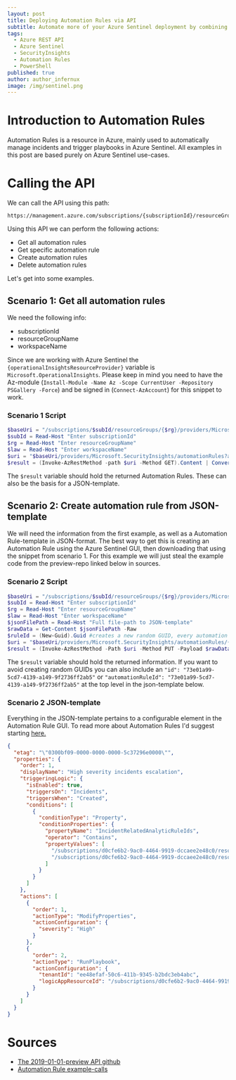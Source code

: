 ```yaml
---
layout: post
title: Deploying Automation Rules via API
subtitle: Automate more of your Azure Sentinel deployment by combining the Az Powershell-module and the 2019-01-01-preview API to deploy Automation Rules from JSON-templates. 
tags:
  - Azure REST API
  - Azure Sentinel
  - SecurityInsights
  - Automation Rules
  - PowerShell
published: true
author: author_infernux
image: /img/sentinel.png
---
```


# Introduction to Automation Rules

Automation Rules is a resource in Azure, mainly used to automatically manage incidents and trigger playbooks in Azure Sentinel. 
All examples in this post are based purely on Azure Sentinel use-cases.

# Calling the API

We can call the API using this path:

```
https://management.azure.com/subscriptions/{subscriptionId}/resourceGroups/{resourceGroupName}/providers/{operationalInsightsResourceProvider}/workspaces/{workspaceName}/providers/Microsoft.SecurityInsights/automationRules
```

Using this API we can perform the following actions:

- Get all automation rules
- Get specific automation rule
- Create automation rules
- Delete automation rules

Let's get into some examples.

## Scenario 1: Get all automation rules

We need the following info:

- subscriptionId
- resourceGroupName
- workspaceName

Since we are working with Azure Sentinel the `{operationalInsightsResourceProvider}` variable is `Microsoft.OperationalInsights`.
Please keep in mind you need to have the Az-module (`Install-Module -Name Az -Scope CurrentUser -Repository PSGallery -Force`) and be signed in (`Connect-AzAccount`) for this snippet to work.

### Scenario 1 Script

```powershell
$baseUri = "/subscriptions/$subId/resourceGroups/{$rg}/providers/Microsoft.OperationalInsights/workspaces/{$law}"
$subId = Read-Host "Enter subscriptionId"
$rg = Read-Host "Enter resourceGroupName"
$law = Read-Host "Enter workspaceName"
$uri = "$baseUri/providers/Microsoft.SecurityInsights/automationRules?api-version=2019-01-01-preview"
$result = (Invoke-AzRestMethod -path $uri -Method GET).Content | ConvertFrom-Json
```

The `$result` variable should hold the returned Automation Rules. These can also be the basis for a JSON-template.

## Scenario 2: Create automation rule from JSON-template

We will need the information from the first example, as well as a Automation Rule-template in JSON-format. 
The best way to get this is creating an Automation Rule using the Azure Sentinel GUI, then downloading that using the snippet from scenario 1.
For this example we will just steal the example code from the preview-repo linked below in sources.

### Scenario 2 Script

```powershell
$baseUri = "/subscriptions/$subId/resourceGroups/{$rg}/providers/Microsoft.OperationalInsights/workspaces/{$law}"
$subId = Read-Host "Enter subscriptionId"
$rg = Read-Host "Enter resourceGroupName"
$law = Read-Host "Enter workspaceName"
$jsonFilePath = Read-Host "Full file-path to JSON-template"
$rawData = Get-Content $jsonFilePath -Raw
$ruleId = (New-Guid).Guid #creates a new random GUID, every automation rule needs an unique guid
$uri = "$baseUri/providers/Microsoft.SecurityInsights/automationRules/{$ruleId}?api-version=2019-01-01-preview"
$result = (Invoke-AzRestMethod -Path $uri -Method PUT -Payload $rawData).Content | ConvertFrom-Json
```

The `$result` variable should hold the returned information. If you want to avoid creating random GUIDs you can also include an `"id": "73e01a99-5cd7-4139-a149-9f2736ff2ab5"` or `"automationRuleId": "73e01a99-5cd7-4139-a149-9f2736ff2ab5"` at the top level in the json-template below.

### Scenario 2 JSON-template

Everything in the JSON-template pertains to a configurable element in the Automation Rule GUI. To read more about Automation Rules I'd suggest starting [here.](https://techcommunity.microsoft.com/t5/azure-sentinel/what-s-new-automation-rules/ba-p/2216926)

```json
{
  "etag": "\"0300bf09-0000-0000-0000-5c37296e0000\"",
  "properties": {
    "order": 1,
    "displayName": "High severity incidents escalation",
    "triggeringLogic": {
      "isEnabled": true,
      "triggersOn": "Incidents",
      "triggersWhen": "Created",
      "conditions": [
        {
          "conditionType": "Property",
          "conditionProperties": {
            "propertyName": "IncidentRelatedAnalyticRuleIds",
            "operator": "Contains",
            "propertyValues": [
              "/subscriptions/d0cfe6b2-9ac0-4464-9919-dccaee2e48c0/resourceGroups/myRg/providers/Microsoft.OperationalInsights/workspaces/myWorkspace/providers/Microsoft.SecurityInsights/alertRules/fab3d2d4-747f-46a7-8ef0-9c0be8112bf7",
              "/subscriptions/d0cfe6b2-9ac0-4464-9919-dccaee2e48c0/resourceGroups/myRg/providers/Microsoft.OperationalInsights/workspaces/myWorkspace/providers/Microsoft.SecurityInsights/alertRules/8deb8303-e94d-46ff-96e0-5fd94b33df1a"
            ]
          }
        }
      ]
    },
    "actions": [
      {
        "order": 1,
        "actionType": "ModifyProperties",
        "actionConfiguration": {
          "severity": "High"
        }
      },
      {
        "order": 2,
        "actionType": "RunPlaybook",
        "actionConfiguration": {
          "tenantId": "ee48efaf-50c6-411b-9345-b2bdc3eb4abc",
          "logicAppResourceId": "/subscriptions/d0cfe6b2-9ac0-4464-9919-dccaee2e48c0/resourceGroups/myRg/providers/Microsoft.Logic/workflows/IncidentPlaybook"
        }
      }
    ]
  }
}
```

# Sources

* [The 2019-01-01-preview API github](https://github.com/Azure/azure-rest-api-specs/blob/master/specification/securityinsights/resource-manager/Microsoft.SecurityInsights/preview/2019-01-01-preview/AutomationRules.json)
* [Automation Rule example-calls](https://github.com/Azure/azure-rest-api-specs/tree/master/specification/securityinsights/resource-manager/Microsoft.SecurityInsights/preview/2019-01-01-preview/examples/automationRules)
